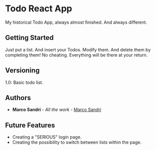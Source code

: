 # Todo React App

My historical Todo App, always almost finished. And always different.

## Getting Started

Just put a list. And insert your Todos. Modify them. And delete them by completing them! No cheating. Everything will be there at your return.

## Versioning

1.0: Basic todo list.

## Authors

- **Marco Sandri** - _All the work_ - [Marco Sandri](https://github.com/marcosandri-dev)

## Future Features

- Creating a "SERIOUS" login page.
- Creating the possibility to switch between lists within the page.
